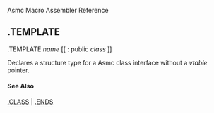 Asmc Macro Assembler Reference

## .TEMPLATE

.TEMPLATE _name_ [[ : public _class_ ]]

Declares a structure type for a Asmc class interface without a _vtable_ pointer.

#### See Also

[.CLASS](dot_class.md) | [.ENDS](dot_ends.md)
